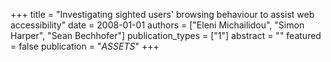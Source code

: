 +++
title = "Investigating sighted users' browsing behaviour to assist web accessibility"
date = 2008-01-01
authors = ["Eleni Michailidou", "Simon Harper", "Sean Bechhofer"]
publication_types = ["1"]
abstract = ""
featured = false
publication = "*ASSETS*"
+++

